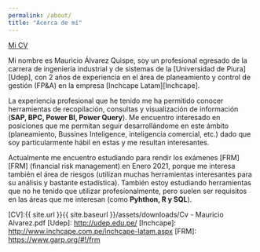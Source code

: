 ```yaml
---
permalink: /about/
title: "Acerca de mí"
---
```



<a href="/myweb/assets/downloads/Cv - Mauricio Alvarez.pdf" class="btn btn--info btn--large">Mi CV</a>


Mi nombre es Mauricio Álvarez Quispe, soy un profesional egresado de la carrera de ingeniería industrial y de sistemas de la [Universidad de Piura][Udep], con 2 años de experiencia en el área de planeamiento y control de gestión (FP&A) en la empresa [Inchcape Latam][Inchcape].

La experiencia profesional que he tenido me ha permitido conocer herramientas de recopilación, consultas y visualización de información (**SAP, BPC, Power BI, Power Query**). Me encuentro interesado en posiciones que me permitan seguir desarrollándome en este ámbito (planeamiento, Bussines Inteligence, inteligencia comercial, etc.) dado que soy particularmente hábil en estas y me resultan interesantes.

Actualmente me encuentro estudiando para rendir los exámenes [FRM][FRM] (financial risk management) en Enero 2021, porque me interesa también el área de riesgos (utilizan muchas herramientas interesantes para su análisis y bastante estadística). También estoy estudiando herramientas que no he tenido que utilizar profesionalmente, pero suelen ser requisitos en las áreas que me interesan (como **Pyhthon, R y SQL**).









[CV]:{{ site.url }}{{ site.baseurl }}/assets/downloads/Cv - Mauricio Alvarez.pdf
[Udep]: http://udep.edu.pe/
[Inchcape]: http://www.inchcape.com.pe/inchcape-latam.aspx
[FRM]: https://www.garp.org/#!/frm
